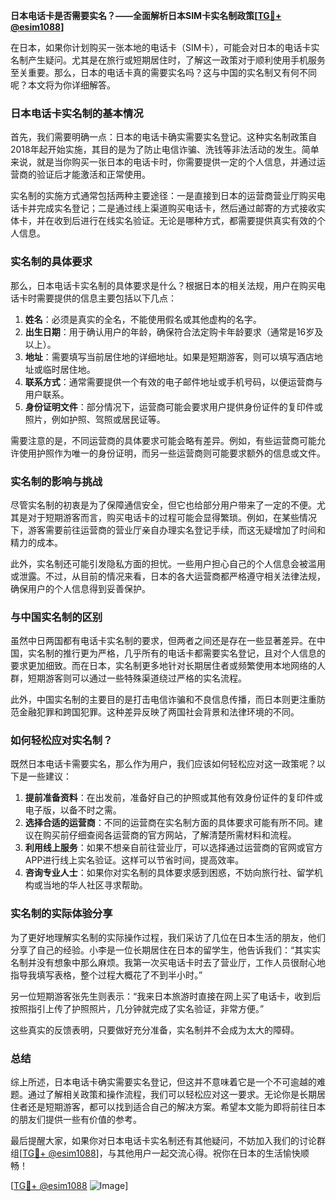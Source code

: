 **日本电话卡是否需要实名？——全面解析日本SIM卡实名制政策[[TG💪+ @esim1088](https://t.me/s/esim1088)]**

在日本，如果你计划购买一张本地的电话卡（SIM卡），可能会对日本的电话卡实名制产生疑问。尤其是在旅行或短期居住时，了解这一政策对于顺利使用手机服务至关重要。那么，日本的电话卡真的需要实名吗？这与中国的实名制又有何不同呢？本文将为你详细解答。

### 日本电话卡实名制的基本情况

首先，我们需要明确一点：日本的电话卡确实需要实名登记。这种实名制政策自2018年起开始实施，其目的是为了防止电信诈骗、洗钱等非法活动的发生。简单来说，就是当你购买一张日本的电话卡时，你需要提供一定的个人信息，并通过运营商的验证后才能激活和正常使用。

实名制的实施方式通常包括两种主要途径：一是直接到日本的运营商营业厅购买电话卡并完成实名登记；二是通过线上渠道购买电话卡，然后通过邮寄的方式接收实体卡，并在收到后进行在线实名验证。无论是哪种方式，都需要提供真实有效的个人信息。

### 实名制的具体要求

那么，日本电话卡实名制的具体要求是什么？根据日本的相关法规，用户在购买电话卡时需要提供的信息主要包括以下几点：

1. **姓名**：必须是真实的全名，不能使用假名或其他虚构的名字。
2. **出生日期**：用于确认用户的年龄，确保符合法定购卡年龄要求（通常是16岁及以上）。
3. **地址**：需要填写当前居住地的详细地址。如果是短期游客，则可以填写酒店地址或临时居住地。
4. **联系方式**：通常需要提供一个有效的电子邮件地址或手机号码，以便运营商与用户联系。
5. **身份证明文件**：部分情况下，运营商可能会要求用户提供身份证件的复印件或照片，例如护照、驾照或居民证等。

需要注意的是，不同运营商的具体要求可能会略有差异。例如，有些运营商可能允许使用护照作为唯一的身份证明，而另一些运营商则可能要求额外的信息或文件。

### 实名制的影响与挑战

尽管实名制的初衷是为了保障通信安全，但它也给部分用户带来了一定的不便。尤其是对于短期游客而言，购买电话卡的过程可能会显得繁琐。例如，在某些情况下，游客需要前往运营商的营业厅亲自办理实名登记手续，而这无疑增加了时间和精力的成本。

此外，实名制还可能引发隐私方面的担忧。一些用户担心自己的个人信息会被滥用或泄露。不过，从目前的情况来看，日本的各大运营商都严格遵守相关法律法规，确保用户的个人信息得到妥善保护。

### 与中国实名制的区别

虽然中日两国都有电话卡实名制的要求，但两者之间还是存在一些显著差异。在中国，实名制的推行更为严格，几乎所有的电话卡都需要实名登记，且对个人信息的要求更加细致。而在日本，实名制更多地针对长期居住者或频繁使用本地网络的人群，短期游客则可以通过一些特殊渠道绕过严格的实名流程。

此外，中国实名制的主要目的是打击电信诈骗和不良信息传播，而日本则更注重防范金融犯罪和跨国犯罪。这种差异反映了两国社会背景和法律环境的不同。

### 如何轻松应对实名制？

既然日本电话卡需要实名，那么作为用户，我们应该如何轻松应对这一政策呢？以下是一些建议：

1. **提前准备资料**：在出发前，准备好自己的护照或其他有效身份证件的复印件或电子版，以备不时之需。
2. **选择合适的运营商**：不同的运营商在实名制方面的具体要求可能有所不同。建议在购买前仔细查阅各运营商的官方网站，了解清楚所需材料和流程。
3. **利用线上服务**：如果不想亲自前往营业厅，可以选择通过运营商的官网或官方APP进行线上实名验证。这样可以节省时间，提高效率。
4. **咨询专业人士**：如果你对实名制的具体要求感到困惑，不妨向旅行社、留学机构或当地的华人社区寻求帮助。

### 实名制的实际体验分享

为了更好地理解实名制的实际操作过程，我们采访了几位在日本生活的朋友，他们分享了自己的经验。小李是一位长期居住在日本的留学生，他告诉我们：“其实实名制并没有想象中那么麻烦。我第一次买电话卡时去了营业厅，工作人员很耐心地指导我填写表格，整个过程大概花了不到半小时。”

另一位短期游客张先生则表示：“我来日本旅游时直接在网上买了电话卡，收到后按照指引上传了护照照片，几分钟就完成了实名验证，非常方便。”

这些真实的反馈表明，只要做好充分准备，实名制并不会成为太大的障碍。

### 总结

综上所述，日本电话卡确实需要实名登记，但这并不意味着它是一个不可逾越的难题。通过了解相关政策和操作流程，我们可以轻松应对这一要求。无论你是长期居住者还是短期游客，都可以找到适合自己的解决方案。希望本文能为即将前往日本的朋友们提供一些有价值的参考。

最后提醒大家，如果你对日本电话卡实名制还有其他疑问，不妨加入我们的讨论群组[[TG💪+ @esim1088](https://t.me/s/esim1088)]，与其他用户一起交流心得。祝你在日本的生活愉快顺畅！

[[TG💪+ @esim1088](https://t.me/s/esim1088) ![Image](https://i.postimg.cc/4NQfJmqS/Snipaste-2025-05-13-00-14-12.png)]
